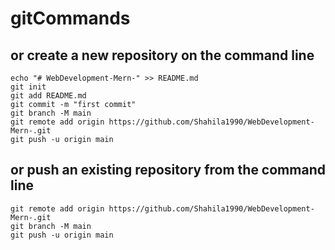# gitCommands

## or create a new repository on the command line

```
echo "# WebDevelopment-Mern-" >> README.md
git init
git add README.md
git commit -m "first commit"
git branch -M main
git remote add origin https://github.com/Shahila1990/WebDevelopment-Mern-.git
git push -u origin main

```
## or push an existing repository from the command line

```
git remote add origin https://github.com/Shahila1990/WebDevelopment-Mern-.git
git branch -M main
git push -u origin main
